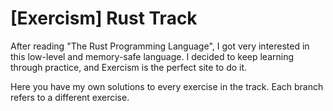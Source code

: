# [Exercism] Rust Track

After reading "The Rust Programming Language", I got very interested in this low-level and memory-safe language. I decided to keep learning through practice, and Exercism is the perfect site to do it.

Here you have my own solutions to every exercise in the track. Each branch refers to a different exercise.
